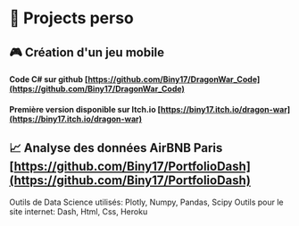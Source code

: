 # 🚀 Projects perso

## 🎮 Création d'un jeu mobile
#### Code C# sur github [https://github.com/Biny17/DragonWar_Code](https://github.com/Biny17/DragonWar_Code)
#### Première version disponible sur Itch.io [https://biny17.itch.io/dragon-war](https://biny17.itch.io/dragon-war)

## 📈 Analyse des données AirBNB Paris [https://github.com/Biny17/PortfolioDash](https://github.com/Biny17/PortfolioDash)
Outils de Data Science utilisés: Plotly, Numpy, Pandas, Scipy
Outils pour le site internet: Dash, Html, Css, Heroku

